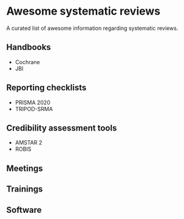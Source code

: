 # Awesome systematic reviews

A curated list of awesome information regarding systematic reviews.

## Handbooks
* Cochrane
* JBI

## Reporting checklists
* PRISMA 2020
* TRIPOD-SRMA

## Credibility assessment tools
* AMSTAR 2
* ROBIS

## Meetings

## Trainings

## Software
